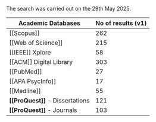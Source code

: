 
The search was carried out on the 29th May 2025.

| **Academic Databases**           | No of results (v1) |
| -------------------------------- | ------------------ |
| [[Scopus]]                       | 262                |
| [[Web of Science]]               | 215                |
| [[IEEE]] Xplore                  | 58                 |
| [[ACM]] Digital Library          | 303                |
| [[PubMed]]                       | 27                 |
| [[APA PsycInfo]]                 | 17                 |
| [[Medline]]                      | 55                 |
| **[[ProQuest]]** - Dissertations | 121                |
| **[[ProQuest]]** - Journals      | 103                |

